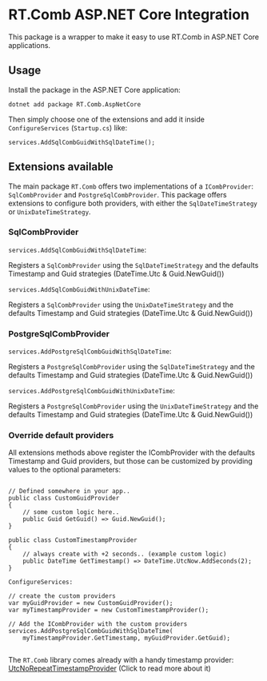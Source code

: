 # RT.Comb ASP.NET Core Integration

This package is a wrapper to make it easy to use RT.Comb in ASP.NET Core applications. 

## Usage

Install the package in the ASP.NET Core application:

```
dotnet add package RT.Comb.AspNetCore
```

Then simply choose one of the extensions and add it inside `ConfigureServices` (`Startup.cs`) like:

```
services.AddSqlCombGuidWithSqlDateTime();
```

## Extensions available

The main package `RT.Comb` offers two implementations of a `ICombProvider`: `SqlCombProvider` and `PostgreSqlCombProvider`. This package offers extensions to configure both providers, with either the `SqlDateTimeStrategy` or `UnixDateTimeStrategy`.

### SqlCombProvider

`services.AddSqlCombGuidWithSqlDateTime`:  
 
 Registers a `SqlCombProvider` using the `SqlDateTimeStrategy` and the defaults Timestamp and Guid strategies (DateTime.Utc & Guid.NewGuid())
 
 `services.AddSqlCombGuidWithUnixDateTime`:
 
 Registers a `SqlCombProvider` using the `UnixDateTimeStrategy` and the defaults Timestamp and Guid strategies (DateTime.Utc & Guid.NewGuid())
  
### PostgreSqlCombProvider

`services.AddPostgreSqlCombGuidWithSqlDateTime`: 
 
 Registers a `PostgreSqlCombProvider` using the `SqlDateTimeStrategy` and the defaults Timestamp and Guid strategies (DateTime.Utc & Guid.NewGuid())
 
 `services.AddPostgreSqlCombGuidWithUnixDateTime`:
 
 Registers a `PostgreSqlCombProvider` using the `UnixDateTimeStrategy` and the defaults Timestamp and Guid strategies (DateTime.Utc & Guid.NewGuid())
  
### Override default providers

All extensions methods above register the ICombProvider with the defaults Timestamp and Guid providers, but those can be customized by providing values to the optional parameters:

```

// Defined somewhere in your app..
public class CustomGuidProvider
{
    // some custom logic here..
    public Guid GetGuid() => Guid.NewGuid();
}

public class CustomTimestampProvider
{
    // always create with +2 seconds.. (example custom logic)
    public DateTime GetTimestamp() => DateTime.UtcNow.AddSeconds(2);
}

ConfigureServices:

// create the custom providers
var myGuidProvider = new CustomGuidProvider();
var myTimestampProvider = new CustomTimestampProvider();

// Add the ICombProvider with the custom providers
services.AddPostgreSqlCombGuidWithSqlDateTime(
    myTimestampProvider.GetTimestamp, myGuidProvider.GetGuid);
  
```

The `RT.Comb` library comes already with a handy timestamp provider:  [UtcNoRepeatTimestampProvider](https://github.com/richardtallent/RT.Comb#utcnorepeattimestampprovider) (Click to read more about it)